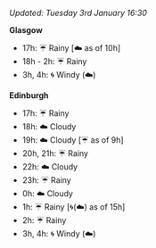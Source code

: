 *Updated: Tuesday 3rd January 16:30*

**Glasgow**

* 17h: :umbrella: Rainy [:cloud: as of 10h]
* 18h - 2h: :umbrella: Rainy
* 3h, 4h: :cyclone: Windy (:cloud:)

**Edinburgh**

* 17h: :umbrella: Rainy
* 18h: :cloud: Cloudy
* 19h: :cloud: Cloudy [:umbrella: as of 9h]
* 20h, 21h: :umbrella: Rainy
* 22h: :cloud: Cloudy
* 23h: :umbrella: Rainy
* 0h: :cloud: Cloudy
* 1h: :umbrella: Rainy [:cyclone:(:cloud:) as of 15h]
* 2h: :umbrella: Rainy
* 3h, 4h: :cyclone: Windy (:cloud:)
